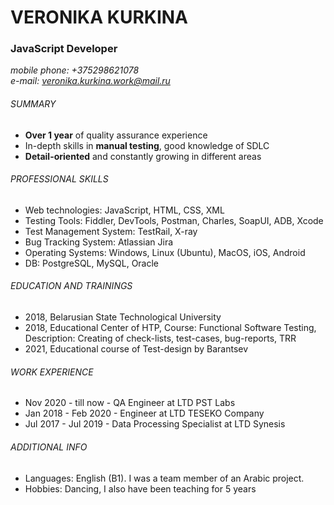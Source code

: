 # VERONIKA KURKINA #
### JavaScript Developer ###
*mobile phone: +375298621078*  
*e-mail: veronika.kurkina.work@mail.ru*
###### SUMMARY ######
* __Over 1 year__ of quality assurance experience 
* In-depth skills in __manual testing__, good knowledge of SDLC
* __Detail-oriented__ and constantly growing in different areas
###### PROFESSIONAL SKILLS ######
+ Web technologies: JavaScript, HTML, CSS, XML
+ Testing Tools: Fiddler, DevTools, Postman, Charles, SoapUI, ADB, Xcode
+ Test Management System: TestRail, X-ray 
+ Bug Tracking System: Atlassian Jira
+ Operating Systems: Windows, Linux (Ubuntu), MacOS, iOS, Android
+ DB: PostgreSQL, MySQL, Oracle
###### EDUCATION AND TRAININGS ######
* 2018, Belarusian State Technological University
* 2018, Educational Center of HTP, Course: Functional Software Testing, Description: Creating of check-lists, test-cases, bug-reports, TRR
* 2021, Educational course of Test-design by Barantsev
###### WORK EXPERIENCE ######
* Nov 2020 - till now - QA Engineer at LTD PST Labs
* Jan 2018 - Feb 2020 - Engineer at LTD TESEKO Company
* Jul 2017 - Jul 2019 - Data Processing Specialist at LTD Synesis
###### ADDITIONAL INFO ######
* Languages: English (B1). I was a team member of an Arabic project. 
* Hobbies: Dancing, I also have been teaching for 5 years
